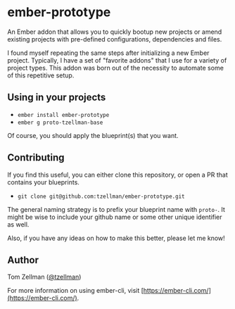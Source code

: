 # ember-prototype

An Ember addon that allows you to quickly bootup new projects or amend existing projects with 
pre-defined configurations, dependencies and files.

I found myself repeating the same steps after initializing a new Ember project. Typically, I have
a set of "favorite addons" that I use for a variety of project types. This addon was born out of the
necessity to automate some of this repetitive setup.

## Using in your projects

* `ember install ember-prototype`
* `ember g proto-tzellman-base`

Of course, you should apply the blueprint(s) that you want.

## Contributing

If you find this useful, you can either clone this repository, or open a PR that contains your
blueprints.

* `git clone git@github.com:tzellman/ember-prototype.git`

The general naming strategy is to prefix your blueprint name with `proto-`. It might be wise to
include your github name or some other unique identifier as well.

Also, if you have any ideas on how to make this better, please let me know!

## Author

Tom Zellman ([@tzellman](https://twitter.com/tzellman))


For more information on using ember-cli, visit [https://ember-cli.com/](https://ember-cli.com/).
